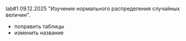 lab#1 09.12.2025 "Изучение нормального распределения случайных величин".
- поправить таблицы
- изменить название
